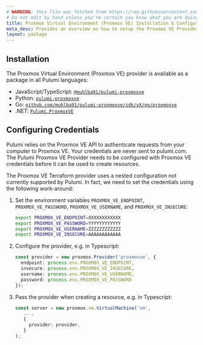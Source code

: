 ```yaml
---
# WARNING: this file was fetched from https://raw.githubusercontent.com/muhlba91/pulumi-proxmoxve/v6.16.0/docs/installation-configuration.md
# Do not edit by hand unless you're certain you know what you are doing!
title: Proxmox Virtual Environment (Proxmox VE) Installation & Configuration
meta_desc: Provides an overview on how to setup the Proxmox VE Provider for Pulumi.
layout: package
---
```


## Installation

The Proxmox Virtual Environment (Proxmox VE) provider is available as a package in all Pulumi languages:

* JavaScript/TypeScript: [`@muhlba91/pulumi-proxmoxve`](https://www.npmjs.com/package/@muhlba91/pulumi-proxmoxve)
* Python: [`pulumi-proxmoxve`](https://pypi.org/project/pulumi-proxmoxve/)
* Go: [`github.com/muhlba91/pulumi-proxmoxve/sdk/vX/go/proxmoxve`](https://github.com/muhlba91/pulumi-proxmoxve)
* .NET: [`Pulumi.ProxmoxVE`](https://www.nuget.org/packages/Pulumi.ProxmoxVE)

## Configuring Credentials

Pulumi relies on the Proxmox VE API to authenticate requests from your computer to Proxmox VE. Your credentials are never sent to pulumi.com.
The Pulumi Proxmox VE Provider needs to be configured with Proxmox VE credentials before it can be used to create resources.

The Proxmox VE Terraform provider uses a nested configuration not currently supported by Pulumi.
In fact, we need to set the credentials using the following work-around:

1. Set the environment variables `PROXMOX_VE_ENDPOINT`, `PROXMOX_VE_PASSWORD`, `PROXMOX_VE_USERNAME`, and `PROXMOX_VE_INSECURE`:

    ```bash
    export PROXMOX_VE_ENDPOINT=XXXXXXXXXXXX
    export PROXMOX_VE_PASSWORD=YYYYYYYYYYYY
    export PROXMOX_VE_USERNAME=ZZZZZZZZZZZZ
    export PROXMOX_VE_INSECURE=AAAAAAAAAAAA
    ```

2. Configure the provider, e.g. in Typescript:

   ```typescript
   const provider = new proxmox.Provider('proxmoxve', {
     endpoint: process.env.PROXMOX_VE_ENDPOINT,
     insecure: process.env.PROXMOX_VE_INSECURE,
     username: process.env.PROXMOX_VE_USERNAME,
     password: process.env.PROXMOX_VE_PASSWORD
   });
   ```

3. Pass the provider when creating a resource, e.g. in Typescript:

   ```typescript
   const server = new proxmox.vm.VirtualMachine('vm',
      ...,
      {
        provider: provider,
      }
   );
   ```
